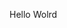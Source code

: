 Hello Wolrd


































































































































































































































































































































































































































































































































































































































































































































































































































































































































































































































































































































































































































































































































































































































































































































































































































































































































































































































































































































































































































































































































































































































































































































































































